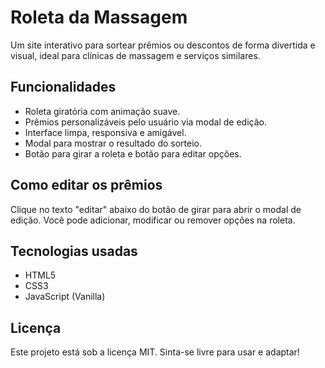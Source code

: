# Roleta da Massagem

Um site interativo para sortear prêmios ou descontos de forma divertida e visual, ideal para clínicas de massagem e serviços similares.

## Funcionalidades

- Roleta giratória com animação suave.
- Prêmios personalizáveis pelo usuário via modal de edição.
- Interface limpa, responsiva e amigável.
- Modal para mostrar o resultado do sorteio.
- Botão para girar a roleta e botão para editar opções.

## Como editar os prêmios
Clique no texto "editar" abaixo do botão de girar para abrir o modal de edição.
Você pode adicionar, modificar ou remover opções na roleta.

## Tecnologias usadas
- HTML5
- CSS3
- JavaScript (Vanilla)

## Licença
Este projeto está sob a licença MIT.
Sinta-se livre para usar e adaptar!

